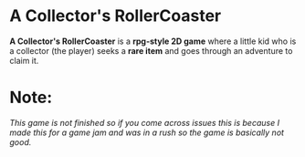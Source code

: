 # A Collector's RollerCoaster

**A Collector's RollerCoaster** is a **rpg-style 2D game** where a little kid who is a collector (the player) seeks a **rare item** and goes through an adventure to claim it.

# Note:

*This game is not finished so if you come across issues this is because I made this for a game jam and was in a rush so the game is basically not good.*
